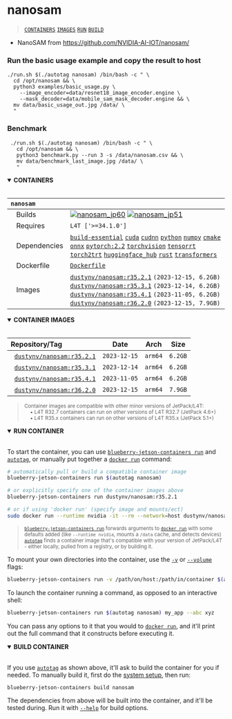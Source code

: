 # nanosam

> [`CONTAINERS`](#user-content-containers) [`IMAGES`](#user-content-images) [`RUN`](#user-content-run) [`BUILD`](#user-content-build)


* NanoSAM from https://github.com/NVIDIA-AI-IOT/nanosam/

### Run the basic usage example and copy the result to host

```
./run.sh $(./autotag nanosam) /bin/bash -c " \
  cd /opt/nanosam && \
  python3 examples/basic_usage.py \  
    --image_encoder=data/resnet18_image_encoder.engine \
    --mask_decoder=data/mobile_sam_mask_decoder.engine && \
  mv data/basic_usage_out.jpg /data/ \
  "
```

### Benchmark

```
 ./run.sh $(./autotag nanosam) /bin/bash -c " \
   cd /opt/nanosam && \
   python3 benchmark.py --run 3 -s /data/nanosam.csv && \
   mv data/benchmark_last_image.jpg /data/ \
   "
 ```
<details open>
<summary><b><a id="containers">CONTAINERS</a></b></summary>
<br>

| **`nanosam`** | |
| :-- | :-- |
| &nbsp;&nbsp;&nbsp;Builds | [![`nanosam_jp60`](https://img.shields.io/github/actions/workflow/status/dusty-nv/blueberry-jetson-containers/nanosam_jp60.yml?label=nanosam:jp60)](https://github.com/dusty-nv/blueberry-jetson-containers/actions/workflows/nanosam_jp60.yml) [![`nanosam_jp51`](https://img.shields.io/github/actions/workflow/status/dusty-nv/blueberry-jetson-containers/nanosam_jp51.yml?label=nanosam:jp51)](https://github.com/dusty-nv/blueberry-jetson-containers/actions/workflows/nanosam_jp51.yml) |
| &nbsp;&nbsp;&nbsp;Requires | `L4T ['>=34.1.0']` |
| &nbsp;&nbsp;&nbsp;Dependencies | [`build-essential`](/packages/build/build-essential) [`cuda`](/packages/cuda/cuda) [`cudnn`](/packages/cuda/cudnn) [`python`](/packages/build/python) [`numpy`](/packages/numpy) [`cmake`](/packages/build/cmake/cmake_pip) [`onnx`](/packages/onnx) [`pytorch:2.2`](/packages/pytorch) [`torchvision`](/packages/pytorch/torchvision) [`tensorrt`](/packages/tensorrt) [`torch2trt`](/packages/pytorch/torch2trt) [`huggingface_hub`](/packages/llm/huggingface_hub) [`rust`](/packages/build/rust) [`transformers`](/packages/llm/transformers) |
| &nbsp;&nbsp;&nbsp;Dockerfile | [`Dockerfile`](Dockerfile) |
| &nbsp;&nbsp;&nbsp;Images | [`dustynv/nanosam:r35.2.1`](https://hub.docker.com/r/dustynv/nanosam/tags) `(2023-12-15, 6.2GB)`<br>[`dustynv/nanosam:r35.3.1`](https://hub.docker.com/r/dustynv/nanosam/tags) `(2023-12-14, 6.2GB)`<br>[`dustynv/nanosam:r35.4.1`](https://hub.docker.com/r/dustynv/nanosam/tags) `(2023-11-05, 6.2GB)`<br>[`dustynv/nanosam:r36.2.0`](https://hub.docker.com/r/dustynv/nanosam/tags) `(2023-12-15, 7.9GB)` |

</details>

<details open>
<summary><b><a id="images">CONTAINER IMAGES</a></b></summary>
<br>

| Repository/Tag | Date | Arch | Size |
| :-- | :--: | :--: | :--: |
| &nbsp;&nbsp;[`dustynv/nanosam:r35.2.1`](https://hub.docker.com/r/dustynv/nanosam/tags) | `2023-12-15` | `arm64` | `6.2GB` |
| &nbsp;&nbsp;[`dustynv/nanosam:r35.3.1`](https://hub.docker.com/r/dustynv/nanosam/tags) | `2023-12-14` | `arm64` | `6.2GB` |
| &nbsp;&nbsp;[`dustynv/nanosam:r35.4.1`](https://hub.docker.com/r/dustynv/nanosam/tags) | `2023-11-05` | `arm64` | `6.2GB` |
| &nbsp;&nbsp;[`dustynv/nanosam:r36.2.0`](https://hub.docker.com/r/dustynv/nanosam/tags) | `2023-12-15` | `arm64` | `7.9GB` |

> <sub>Container images are compatible with other minor versions of JetPack/L4T:</sub><br>
> <sub>&nbsp;&nbsp;&nbsp;&nbsp;• L4T R32.7 containers can run on other versions of L4T R32.7 (JetPack 4.6+)</sub><br>
> <sub>&nbsp;&nbsp;&nbsp;&nbsp;• L4T R35.x containers can run on other versions of L4T R35.x (JetPack 5.1+)</sub><br>
</details>

<details open>
<summary><b><a id="run">RUN CONTAINER</a></b></summary>
<br>

To start the container, you can use [`blueberry-jetson-containers run`](/docs/run.md) and [`autotag`](/docs/run.md#autotag), or manually put together a [`docker run`](https://docs.docker.com/engine/reference/commandline/run/) command:
```bash
# automatically pull or build a compatible container image
blueberry-jetson-containers run $(autotag nanosam)

# or explicitly specify one of the container images above
blueberry-jetson-containers run dustynv/nanosam:r35.2.1

# or if using 'docker run' (specify image and mounts/ect)
sudo docker run --runtime nvidia -it --rm --network=host dustynv/nanosam:r35.2.1
```
> <sup>[`blueberry-jetson-containers run`](/docs/run.md) forwards arguments to [`docker run`](https://docs.docker.com/engine/reference/commandline/run/) with some defaults added (like `--runtime nvidia`, mounts a `/data` cache, and detects devices)</sup><br>
> <sup>[`autotag`](/docs/run.md#autotag) finds a container image that's compatible with your version of JetPack/L4T - either locally, pulled from a registry, or by building it.</sup>

To mount your own directories into the container, use the [`-v`](https://docs.docker.com/engine/reference/commandline/run/#volume) or [`--volume`](https://docs.docker.com/engine/reference/commandline/run/#volume) flags:
```bash
blueberry-jetson-containers run -v /path/on/host:/path/in/container $(autotag nanosam)
```
To launch the container running a command, as opposed to an interactive shell:
```bash
blueberry-jetson-containers run $(autotag nanosam) my_app --abc xyz
```
You can pass any options to it that you would to [`docker run`](https://docs.docker.com/engine/reference/commandline/run/), and it'll print out the full command that it constructs before executing it.
</details>
<details open>
<summary><b><a id="build">BUILD CONTAINER</b></summary>
<br>

If you use [`autotag`](/docs/run.md#autotag) as shown above, it'll ask to build the container for you if needed.  To manually build it, first do the [system setup](/docs/setup.md), then run:
```bash
blueberry-jetson-containers build nanosam
```
The dependencies from above will be built into the container, and it'll be tested during.  Run it with [`--help`](/blueberry_jetson_containers/build.py) for build options.
</details>
